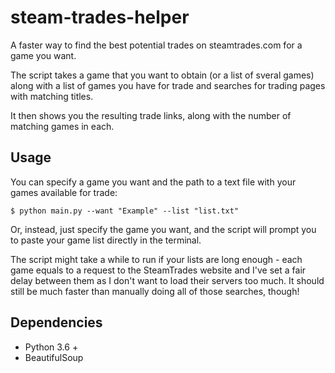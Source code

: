 # steam-trades-helper
A faster way to find the best potential trades on steamtrades.com for a game you want.

The script takes a game that you want to obtain (or a list of sveral games) along with a list of games you have for trade and searches for trading pages with matching titles.

It then shows you the resulting trade links, along with the number of matching games in each.

## Usage
You can specify a game you want and the path to a text file with your games available for trade:

    $ python main.py --want "Example" --list "list.txt"

Or, instead, just specify the game you want, and the script will prompt you to paste your game list directly in the terminal.

The script might take a while to run if your lists are long enough - each game equals to a request to the SteamTrades website and I've set a fair delay between them as I don't want to load their servers too much. It should still be much faster than manually doing all of those searches, though!

## Dependencies
* Python 3.6 +
* BeautifulSoup
